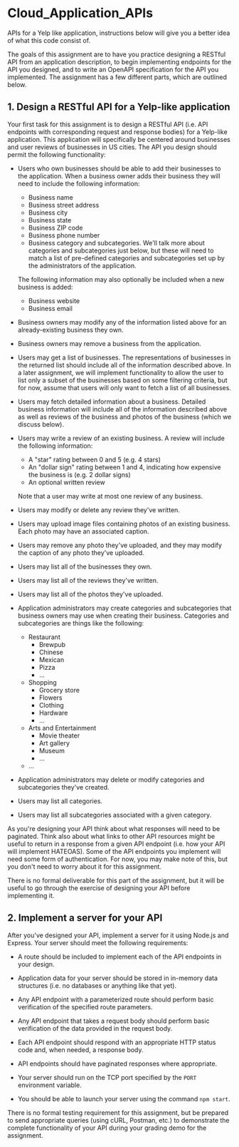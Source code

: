 # Cloud_Application_APIs
APIs for a Yelp like application, instructions below will give you a better idea of what this code consist of.


The goals of this assignment are to have you practice designing a RESTful API from an application description, to begin implementing endpoints for the API you designed, and to write an OpenAPI specification for the API you implemented.  The assignment has a few different parts, which are outlined below.


## 1. Design a RESTful API for a Yelp-like application

Your first task for this assignment is to design a RESTful API (i.e. API endpoints with corresponding request and response bodies) for a Yelp-like application.  This application will specifically be centered around businesses and user reviews of businesses in US cities.  The API you design should permit the following functionality:

  * Users who own businesses should be able to add their businesses to the application.  When a business owner adds their business they will need to include the following information:
    * Business name
    * Business street address
    * Business city
    * Business state
    * Business ZIP code
    * Business phone number
    * Business category and subcategories.  We'll talk more about categories and subcategories just below, but these will need to match a list of pre-defined categories and subcategories set up by the administrators of the application.

    The following information may also optionally be included when a new business is added:
      * Business website
      * Business email

  * Business owners may modify any of the information listed above for an already-existing business they own.

  * Business owners may remove a business from the application.

  * Users may get a list of businesses.  The representations of businesses in the returned list should include all of the information described above.  In a later assignment, we will implement functionality to allow the user to list only a subset of the businesses based on some filtering criteria, but for now, assume that users will only want to fetch a list of all businesses.

  * Users may fetch detailed information about a business.  Detailed business information will include all of the information described above as well as reviews of the business and photos of the business (which we discuss below).

  * Users may write a review of an existing business.  A review will include the following information:
    * A "star" rating between 0 and 5 (e.g. 4 stars)
    * An "dollar sign" rating between 1 and 4, indicating how expensive the business is (e.g. 2 dollar signs)
    * An optional written review

    Note that a user may write at most one review of any business.

  * Users may modify or delete any review they've written.

  * Users may upload image files containing photos of an existing business.  Each photo may have an associated caption.

  * Users may remove any photo they've uploaded, and they may modify the caption of any photo they've uploaded.

  * Users may list all of the businesses they own.

  * Users may list all of the reviews they've written.

  * Users may list all of the photos they've uploaded.

  * Application administrators may create categories and subcategories that business owners may use when creating their business.  Categories and subcategories are things like the following:
    * Restaurant
      * Brewpub
      * Chinese
      * Mexican
      * Pizza
      * ...
    * Shopping
      * Grocery store
      * Flowers
      * Clothing
      * Hardware
      * ...
    * Arts and Entertainment
      * Movie theater
      * Art gallery
      * Museum
      * ...
    * ...

  * Application administrators may delete or modify categories and subcategories they've created.

  * Users may list all categories.

  * Users may list all subcategories associated with a given category.

As you're designing your API think about what responses will need to be paginated.  Think also about what links to other API resources might be useful to return in a response from a given API endpoint (i.e. how your API will implement HATEOAS).  Some of the API endpoints you implement will need some form of authentication.  For now, you may make note of this, but you don't need to worry about it for this assignment.

There is no formal deliverable for this part of the assignment, but it will be useful to go through the exercise of designing your API before implementing it.

## 2. Implement a server for your API

After you've designed your API, implement a server for it using Node.js and Express.  Your server should meet the following requirements:

  * A route should be included to implement each of the API endpoints in your design.

  * Application data for your server should be stored in in-memory data structures (i.e. no databases or anything like that yet).

  * Any API endpoint with a parameterized route should perform basic verification of the specified route parameters.

  * Any API endpoint that takes a request body should perform basic verification of the data provided in the request body.

  * Each API endpoint should respond with an appropriate HTTP status code and, when needed, a response body.

  * API endpoints should have paginated responses where appropriate.

  * Your server should run on the TCP port specified by the `PORT` environment variable.

  * You should be able to launch your server using the command `npm start`.

There is no formal testing requirement for this assignment, but be prepared to send appropriate queries (using cURL, Postman, etc.) to demonstrate the complete functionality of your API during your grading demo for the assignment.

